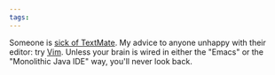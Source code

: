 ```yaml
---
tags: 
---
```


Someone is [sick of TextMate](http://pivotallabs.com/users/alex/blog/articles/1201-textmate-the-last-straw). My advice to anyone unhappy with their editor: try [Vim](/wiki/Vim). Unless your brain is wired in either the "Emacs" or the "Monolithic Java IDE" way, you'll never look back.
